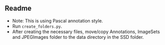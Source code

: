 ## Readme

- Note: This is using Pascal annotation style.
- Run `create_folders.py`.
- After creating the necessary files, move/copy Annotations, ImageSets and JPEGImages folder to the data directory in the SSD folder.
